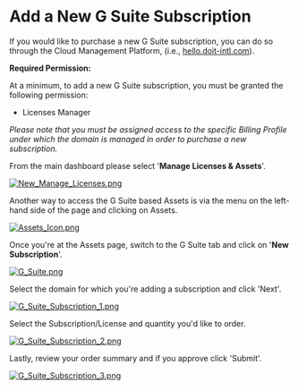 # Add a New G Suite Subscription

If you would like to purchase a new G Suite subscription, you can do so through the Cloud Management Platform, \(i.e., [hello.doit-intl.com](https://hello.doit-intl.com/)\).

**Required Permission:**

At a minimum, to add a new G Suite subscription, you must be granted the following permission:

* Licenses Manager

_Please note that you must be assigned access to the specific Billing Profile under which the domain is managed in order to purchase a new subscription._

From the main dashboard please select '**Manage Licenses & Assets**'.

[![New\_Manage\_Licenses.png](https://help.doit-intl.com/hc/article_attachments/360044352032/New_Manage_Licenses.png)](https://help.doit-intl.com/hc/article_attachments/360044352032/New_Manage_Licenses.png)

Another way to access the G Suite based Assets is via the menu on the left-hand side of the page and clicking on Assets.

[![Assets\_Icon.png](https://help.doit-intl.com/hc/article_attachments/360052514931/Assets_Icon.png)](https://help.doit-intl.com/hc/article_attachments/360052514931/Assets_Icon.png)

Once you're at the Assets page, switch to the G Suite tab and click on '**New Subscription**'.

[![G\_Suite.png](https://help.doit-intl.com/hc/article_attachments/360040845812/G_Suite.png)](https://help.doit-intl.com/hc/article_attachments/360040845812/G_Suite.png)

Select the domain for which you're adding a subscription and click 'Next'. 

[![G\_Suite\_Subscription\_1.png](https://help.doit-intl.com/hc/article_attachments/360040184692/G_Suite_Subscription_1.png)](https://help.doit-intl.com/hc/article_attachments/360040184692/G_Suite_Subscription_1.png)

Select the Subscription/License and quantity you'd like to order. 

[![G\_Suite\_Subscription\_2.png](https://help.doit-intl.com/hc/article_attachments/360040192291/G_Suite_Subscription_2.png)](https://help.doit-intl.com/hc/article_attachments/360040192291/G_Suite_Subscription_2.png)

Lastly, review your order summary and if you approve click 'Submit'.

[![G\_Suite\_Subscription\_3.png](https://help.doit-intl.com/hc/article_attachments/360040184792/G_Suite_Subscription_3.png)](https://help.doit-intl.com/hc/article_attachments/360040184792/G_Suite_Subscription_3.png)  


